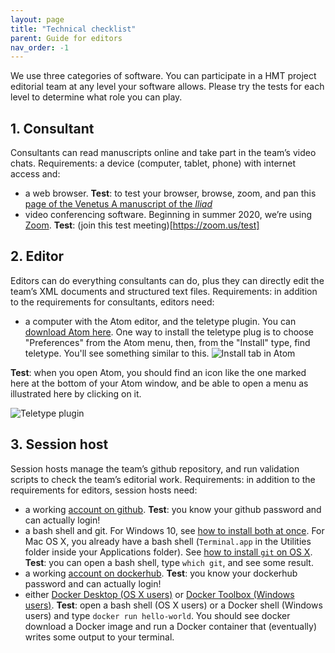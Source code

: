 ```yaml
---
layout: page
title: "Technical checklist"
parent: Guide for editors
nav_order: -1
---
```



We use three categories of software.  You can participate in a HMT project editorial team at any level your software allows.  Please try the tests for each level to determine what role you can play.


## 1. Consultant

Consultants can read manuscripts online and take part in the team’s video chats. Requirements: a device (computer, tablet, phone) with internet access and:

- a web browser. **Test**: to test your browser, browse, zoom, and pan this [page of the Venetus A manuscript of the *Iliad*](http://www.homermultitext.org/ict2/)
- video conferencing software. Beginning in summer 2020, we’re using [Zoom](https://zoom.us/). **Test**:  (join this test meeting)[https://zoom.us/test]

## 2. Editor

Editors can do everything consultants can do, plus they can directly edit the team’s XML documents and structured text files. Requirements: in addition to the requirements for consultants, editors need:

- a computer with the Atom editor, and the teletype plugin.  You can [download Atom here](https://atom.io/). One way to install the teletype plug is to choose "Preferences" from the Atom menu, then, from the "Install" type, find teletype.  You'll see something similar to this.
![Install tab in Atom](./imgs/install-tab.png)

**Test**: when you open Atom, you should find an icon like the one marked here at the bottom of your Atom window, and be able to open a menu as illustrated here by clicking on it.

![Teletype plugin](https://hcmid.github.io/tech/editing-tiers/imgs/teletype-plugin.png)


## 3. Session host

Session hosts manage the team’s github repository, and run validation scripts to check the team’s editorial work. Requirements: in addition to the requirements for editors, session hosts need:

- a working [account on github](https://github.com/). **Test**: you know your github password and can actually login!
- a bash shell and git. For Windows 10, see [how to install both at once](http://www.homermultitext.org/editors/technologies/install-bash/). For Mac OS X, you already have a bash shell (`Terminal.app` in the Utilities folder inside your Applications folder).  See [how to install `git` on OS X](https://www.atlassian.com/git/tutorials/install-git).  **Test**: you can open a bash shell, type `which git`, and see some result.
- a working [account on dockerhub](https://hub.docker.com/). **Test**: you know your dockerhub password and can actually login!
- either [Docker Desktop (OS X users)](https://docs.docker.com/docker-for-mac/install/) or [Docker Toolbox (Windows users)](https://docs.docker.com/toolbox/toolbox_install_windows/). **Test**: open a bash shell (OS X users) or a Docker shell (Windows users) and type `docker run hello-world`. You should see docker download a Docker image and run a Docker container that (eventually) writes some output to your terminal.

